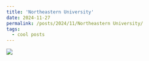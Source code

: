 ```yaml
---
title: 'Northeastern University'
date: 2024-11-27
permalink: /posts/2024/11/Northeastern University/
tags:
  - cool posts
---
```

<img src='/images/neu.png'>

